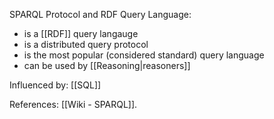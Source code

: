 SPARQL Protocol and RDF Query Language:
 - is a [[RDF]] query langauge
 - is a distributed query protocol
 - is the most popular (considered standard) query language
 - can be used by [[Reasoning|reasoners]]

Influenced by:
[[SQL]]

References:
[[Wiki - SPARQL]].
